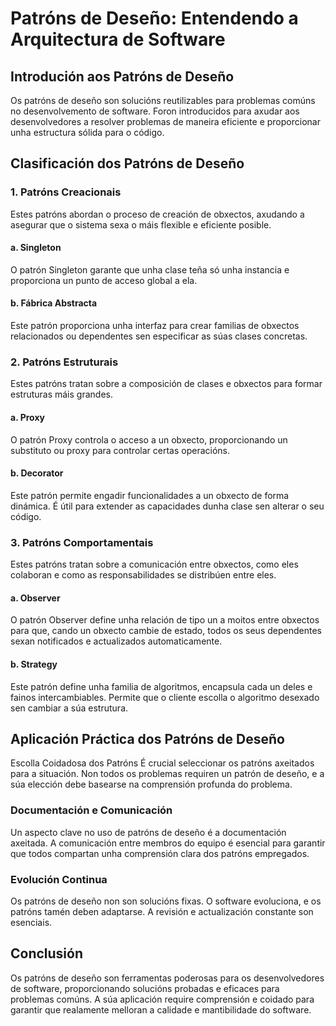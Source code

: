 # Patróns de Deseño: Entendendo a Arquitectura de Software
## Introdución aos Patróns de Deseño
Os patróns de deseño son solucións reutilizables para problemas comúns no desenvolvemento de software. Foron introducidos para axudar aos desenvolvedores a resolver problemas de maneira eficiente e proporcionar unha estructura sólida para o código.

## Clasificación dos Patróns de Deseño
### 1. Patróns Creacionais
Estes patróns abordan o proceso de creación de obxectos, axudando a asegurar que o sistema sexa o máis flexible e eficiente posible.

#### a. Singleton
O patrón Singleton garante que unha clase teña só unha instancia e proporciona un punto de acceso global a ela.

#### b. Fábrica Abstracta
Este patrón proporciona unha interfaz para crear familias de obxectos relacionados ou dependentes sen especificar as súas clases concretas.

### 2. Patróns Estruturais
Estes patróns tratan sobre a composición de clases e obxectos para formar estruturas máis grandes.

#### a. Proxy
O patrón Proxy controla o acceso a un obxecto, proporcionando un substituto ou proxy para controlar certas operacións.

#### b. Decorator
Este patrón permite engadir funcionalidades a un obxecto de forma dinámica. É útil para extender as capacidades dunha clase sen alterar o seu código.

### 3. Patróns Comportamentais
Estes patróns tratan sobre a comunicación entre obxectos, como eles colaboran e como as responsabilidades se distribúen entre eles.

#### a. Observer
O patrón Observer define unha relación de tipo un a moitos entre obxectos para que, cando un obxecto cambie de estado, todos os seus dependentes sexan notificados e actualizados automaticamente.

#### b. Strategy
Este patrón define unha familia de algoritmos, encapsula cada un deles e fainos intercambiables. Permite que o cliente escolla o algoritmo desexado sen cambiar a súa estrutura.

## Aplicación Práctica dos Patróns de Deseño
Escolla Coidadosa dos Patróns
É crucial seleccionar os patróns axeitados para a situación. Non todos os problemas requiren un patrón de deseño, e a súa elección debe basearse na comprensión profunda do problema.

### Documentación e Comunicación
Un aspecto clave no uso de patróns de deseño é a documentación axeitada. A comunicación entre membros do equipo é esencial para garantir que todos compartan unha comprensión clara dos patróns empregados.

### Evolución Continua
Os patróns de deseño non son solucións fixas. O software evoluciona, e os patróns tamén deben adaptarse. A revisión e actualización constante son esenciais.

## Conclusión
Os patróns de deseño son ferramentas poderosas para os desenvolvedores de software, proporcionando solucións probadas e eficaces para problemas comúns. A súa aplicación require comprensión e coidado para garantir que realamente melloran a calidade e mantibilidade do software.